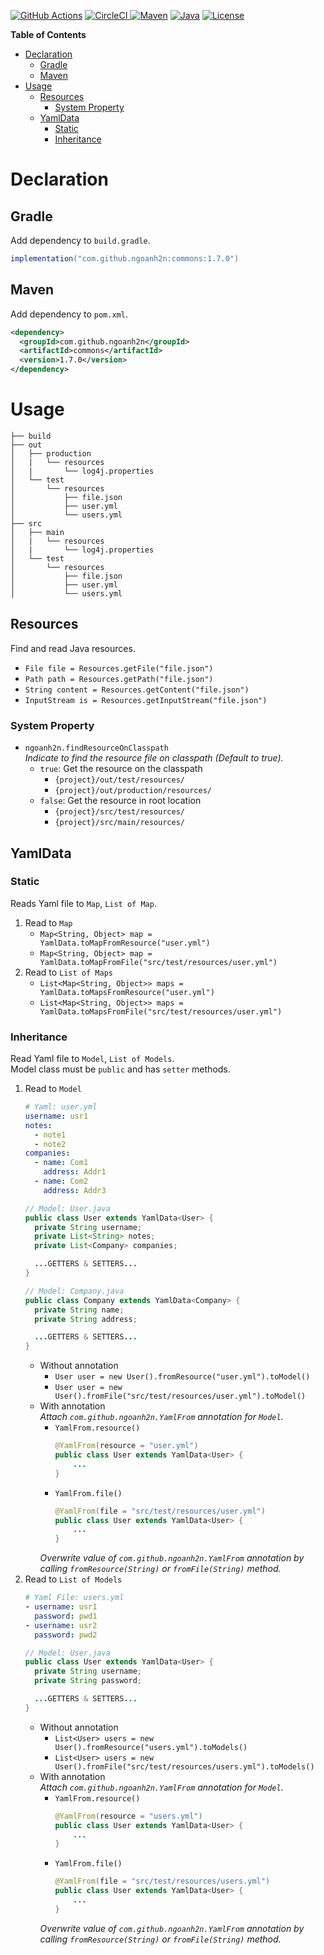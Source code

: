 [![GitHub Actions](https://img.shields.io/github/actions/workflow/status/ngoanh2n/commons/test.yml?logo=github&label=GitHub%20Actions)](https://github.com/ngoanh2n/commons/actions/workflows/test.yml)
[![CircleCI](https://img.shields.io/circleci/build/github/ngoanh2n/commons?token=CCIPRJ_V9AVYTzVyEF9A9GMsVD9oF_2ce0fb3410ce42dfee9d8d854bae69d56f206df6&logo=circleci&label=CircleCI)
](https://dl.circleci.com/status-badge/redirect/gh/ngoanh2n/commons/tree/master)
[![Maven](https://img.shields.io/maven-central/v/com.github.ngoanh2n/commons?label=Maven&color=%23276BC0)](https://mvnrepository.com/artifact/com.github.ngoanh2n/commons/1.6.0)
[![Java](https://img.shields.io/badge/Java-17-orange)](https://adoptium.net)
[![License](https://img.shields.io/badge/License-MIT-blueviolet.svg)](https://opensource.org/licenses/MIT)

**Table of Contents**
<!-- TOC -->
* [Declaration](#declaration)
  * [Gradle](#gradle)
  * [Maven](#maven)
* [Usage](#usage)
  * [Resources](#resources)
    * [System Property](#system-property)
  * [YamlData](#yamldata)
    * [Static](#static)
    * [Inheritance](#inheritance)
<!-- TOC -->

# Declaration
## Gradle
Add dependency to `build.gradle`.
```gradle
implementation("com.github.ngoanh2n:commons:1.7.0")
```

## Maven
Add dependency to `pom.xml`.
```xml
<dependency>
  <groupId>com.github.ngoanh2n</groupId>
  <artifactId>commons</artifactId>
  <version>1.7.0</version>
</dependency>
```

# Usage
```
├── build
├── out
│   ├── production
│   |   └── resources
│   |       └── log4j.properties
│   └── test
│       └── resources
│           ├── file.json
│           ├── user.yml
│           └── users.yml
├── src
│   ├── main
│   |   └── resources
│   |       └── log4j.properties
│   └── test
│       └── resources
│           ├── file.json
│           ├── user.yml
│           └── users.yml
```

## Resources
Find and read Java resources.
- `File file = Resources.getFile("file.json")`
- `Path path = Resources.getPath("file.json")`
- `String content = Resources.getContent("file.json")`
- `InputStream is = Resources.getInputStream("file.json")`

### System Property
- `ngoanh2n.findResourceOnClasspath`<br>
  _Indicate to find the resource file on classpath (Default to true)._
  + `true`: Get the resource on the classpath
    + `{project}/out/test/resources/`
    + `{project}/out/production/resources/`
  + `false`: Get the resource in root location
    + `{project}/src/test/resources/`
    + `{project}/src/main/resources/`

## YamlData
### Static
Reads Yaml file to `Map`, `List of Map`.
1. Read to `Map`
   - `Map<String, Object> map = YamlData.toMapFromResource("user.yml")`
   - `Map<String, Object> map = YamlData.toMapFromFile("src/test/resources/user.yml")`
2. Read to `List of Maps`
   - `List<Map<String, Object>> maps = YamlData.toMapsFromResource("user.yml")`
   - `List<Map<String, Object>> maps = YamlData.toMapsFromFile("src/test/resources/user.yml")`

### Inheritance
Read Yaml file to `Model`, `List of Models`.<br>
Model class must be `public` and has `setter` methods.
1. Read to `Model`
    ```yml
    # Yaml: user.yml
    username: usr1
    notes:
      - note1
      - note2
    companies:
      - name: Com1
        address: Addr1
      - name: Com2
        address: Addr3
    ```
    ```java
    // Model: User.java
    public class User extends YamlData<User> {
      private String username;
      private List<String> notes;
      private List<Company> companies;
    
      ...GETTERS & SETTERS...
    }
    ```
    ```java
    // Model: Company.java
    public class Company extends YamlData<Company> {
      private String name;
      private String address;
    
      ...GETTERS & SETTERS...
    }
    ```
    - Without annotation
      - `User user = new User().fromResource("user.yml").toModel()`
      - `User user = new User().fromFile("src/test/resources/user.yml").toModel()`
    - With annotation<br>
      _Attach `com.github.ngoanh2n.YamlFrom` annotation for `Model`._
      - `YamlFrom.resource()`
        ```java
        @YamlFrom(resource = "user.yml")
        public class User extends YamlData<User> {
            ...  
        }
        ```
      - `YamlFrom.file()`
        ```java
        @YamlFrom(file = "src/test/resources/user.yml")
        public class User extends YamlData<User> {
            ...  
        }
        ```
      _Overwrite value of `com.github.ngoanh2n.YamlFrom` annotation by calling `fromResource(String)` or `fromFile(String)` method._
2. Read to `List of Models`
    ```yml
    # Yaml File: users.yml
    - username: usr1
      password: pwd1
    - username: usr2
      password: pwd2
    ```
    ```java
    // Model: User.java
    public class User extends YamlData<User> {
      private String username;
      private String password;
    
      ...GETTERS & SETTERS...
    }
    ```
    - Without annotation
        - `List<User> users = new User().fromResource("users.yml").toModels()`
        - `List<User> users = new User().fromFile("src/test/resources/users.yml").toModels()`
    - With annotation<br>
      _Attach `com.github.ngoanh2n.YamlFrom` annotation for `Model`._
        - `YamlFrom.resource()`
          ```java
          @YamlFrom(resource = "users.yml")
          public class User extends YamlData<User> {
              ...  
          }
          ```
        - `YamlFrom.file()`
          ```java
          @YamlFrom(file = "src/test/resources/users.yml")
          public class User extends YamlData<User> {
              ...  
          }
          ```
      _Overwrite value of `com.github.ngoanh2n.YamlFrom` annotation by calling `fromResource(String)` or `fromFile(String)` method._

